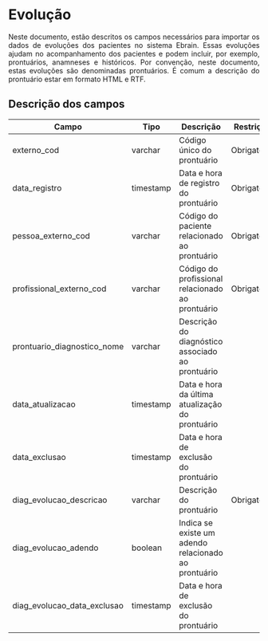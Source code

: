 # Evolução
<p align="justify"> 
Neste documento, estão descritos os campos necessários para importar os dados de evoluções dos pacientes no sistema Ebrain. Essas evoluções ajudam no acompanhamento dos pacientes e podem incluir, por exemplo, prontuários, anamneses e históricos. Por convenção, neste documento, estas evoluções são denominadas prontuários. É comum a descrição do prontuário estar em formato HTML e RTF.
 </p>

## Descrição dos campos

| Campo                       | Tipo      | Descrição                                                                  | Restrição       |
|-----------------------------|-----------|----------------------------------------------------------------------------|-----------------|
| externo_cod                 | varchar     | Código único do prontuário                       |     Obrigatório            |
| data_registro               | timestamp | Data e hora de registro do prontuário                                       |   Obrigatório              |
| pessoa_externo_cod          | varchar     | Código do paciente relacionado ao prontuário                          |  Obrigatório               |
| profissional_externo_cod    | varchar     | Código do profissional relacionado ao prontuário                    |     Obrigatório            |
| prontuario_diagnostico_nome | varchar     | Descrição do diagnóstico associado ao prontuário                                 |                 |
| data_atualizacao            | timestamp | Data e hora da última atualização do prontuário              |                 |
| data_exclusao               | timestamp | Data e hora de exclusão do prontuário                        |                 |
| diag_evolucao_descricao     | varchar   | Descrição do prontuário                                      | Obrigatório                |
| diag_evolucao_adendo        | boolean | Indica se existe um adendo relacionado ao prontuário           |                 |
| diag_evolucao_data_exclusao | timestamp | Data e hora de exclusão do prontuário                         |                 |


